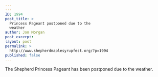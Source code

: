 ```yaml
---
---
ID: 1994
post_title: >
  Princess Pageant postponed due to the
  weather
author: Jon Morgan
post_excerpt:
layout: post
permalink: >
  http://www.shepherdmaplesyrupfest.org/?p=1994
published: false
---
```

The Shepherd Princess Pageant has been postponed due to the weather.